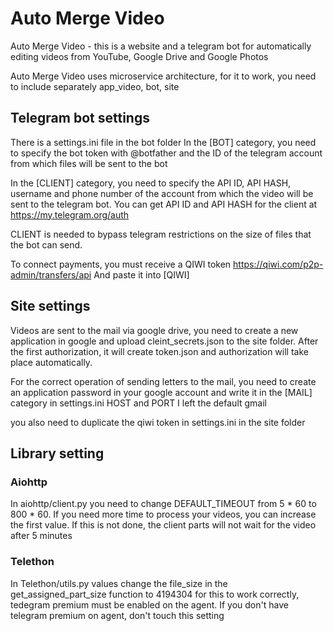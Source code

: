 # Auto Merge Video 

Auto Merge Video - this is a website and a telegram bot for automatically editing videos from YouTube, Google Drive and Google Photos

Auto Merge Video uses microservice architecture, for it to work, you need to include separately app_video, bot, site

## Telegram bot settings

There is a settings.ini file in the bot folder
In the [BOT] category, you need to specify the bot token with @botfather and the ID of the telegram
account from which files will be sent to the bot

In the [CLIENT] category, you need to specify the API ID, API HASH, username and phone number of the
account from which the video will be sent to the telegram bot.
You can get API ID and API HASH for the client at https://my.telegram.org/auth

CLIENT is needed to bypass telegram restrictions on the size of files that the bot can send.

To connect payments, you must receive a QIWI token https://qiwi.com/p2p-admin/transfers/api
And paste it into [QIWI]

## Site settings

Videos are sent to the mail via google drive, you need to create a new application in google and
upload cleint_secrets.json to the site folder. After the first authorization, it will create token.json
and authorization will take place automatically.

For the correct operation of sending letters to the mail, you need to create an application password
in your google account and write it in the [MAIL] category in settings.ini HOST and PORT I left the default gmail

you also need to duplicate the qiwi token in settings.ini in the site folder

## Library setting 

### Aiohttp
In aiohttp/client.py you need to change DEFAULT_TIMEOUT from 5 * 60 to 800 * 60. If you need more time to process your videos, you can increase the first value. If this is not done, the client parts will not wait for the video after 5 minutes

### Telethon
In Telethon/utils.py values ​​change the file_size in the get_assigned_part_size function to 4194304 for this to work correctly, tedegram premium must be enabled on the agent. If you don't have telegram premium on agent, don't touch this setting